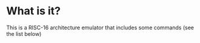 <h1> What is it?</h1>
This is a RISC-16 architecture emulator that includes some commands (see the list below)
